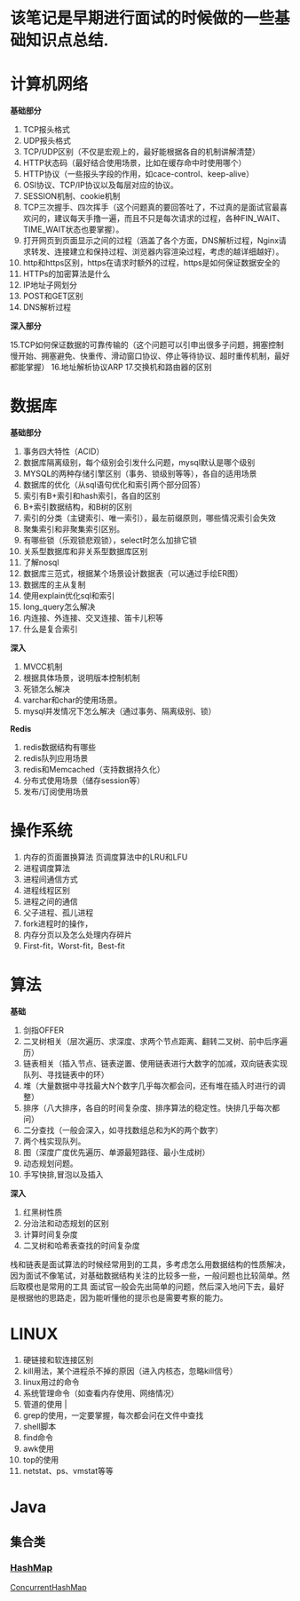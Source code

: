 # 该笔记是早期进行面试的时候做的一些基础知识点总结.

#  计算机网络


**基础部分**

1. TCP报头格式
2. UDP报头格式
3. TCP/UDP区别（不仅是宏观上的，最好能根据各自的机制讲解清楚）
4. HTTP状态码（最好结合使用场景，比如在缓存命中时使用哪个）
5. HTTP协议（一些报头字段的作用，如cace-control、keep-alive）
6. OSI协议、TCP/IP协议以及每层对应的协议。
7. SESSION机制、cookie机制
8. TCP三次握手、四次挥手（这个问题真的要回答吐了，不过真的是面试官最喜欢问的，建议每天手撸一遍，而且不只是每次请求的过程，各种FIN_WAIT、TIME_WAIT状态也要掌握）。
9. 打开网页到页面显示之间的过程（涵盖了各个方面，DNS解析过程，Nginx请求转发、连接建立和保持过程、浏览器内容渲染过程，考虑的越详细越好）。
10. http和https区别，https在请求时额外的过程，https是如何保证数据安全的
11.  HTTPs的加密算法是什么 
12. IP地址子网划分
13. POST和GET区别
14. DNS解析过程

**深入部分**

15.TCP如何保证数据的可靠传输的（这个问题可以引申出很多子问题，拥塞控制慢开始、拥塞避免、快重传、滑动窗口协议、停止等待协议、超时重传机制，最好都能掌握）
16.地址解析协议ARP
17.交换机和路由器的区别



# 数据库

**基础部分**

1. 事务四大特性（ACID）
2. 数据库隔离级别，每个级别会引发什么问题，mysql默认是哪个级别
3. MYSQL的两种存储引擎区别（事务、锁级别等等），各自的适用场景
4. 数据库的优化（从sql语句优化和索引两个部分回答）
5. 索引有B+索引和hash索引，各自的区别
6. B+索引数据结构，和B树的区别
7. 索引的分类（主键索引、唯一索引），最左前缀原则，哪些情况索引会失效
8. 聚集索引和非聚集索引区别。
9. 有哪些锁（乐观锁悲观锁），select时怎么加排它锁
10. 关系型数据库和非关系型数据库区别
11. 了解nosql
12. 数据库三范式，根据某个场景设计数据表（可以通过手绘ER图）
13. 数据库的主从复制
14. 使用explain优化sql和索引
15. long_query怎么解决
16. 内连接、外连接、交叉连接、笛卡儿积等
17.  什么是复合索引 

**深入**

1. MVCC机制
2. 根据具体场景，说明版本控制机制
3. 死锁怎么解决
4. varchar和char的使用场景。
5. mysql并发情况下怎么解决（通过事务、隔离级别、锁）

**Redis**

1. redis数据结构有哪些
2. redis队列应用场景
3. redis和Memcached（支持数据持久化）
4. 分布式使用场景（储存session等）
5. 发布/订阅使用场景

#  操作系统

1. 内存的页面置换算法 页调度算法中的LRU和LFU 
2. 进程调度算法
3. 进程间通信方式
4. 进程线程区别
5. 进程之间的通信
6. 父子进程、孤儿进程
7. fork进程时的操作，
8.  内存分页以及怎么处理内存碎片 
9.  First-fit，Worst-fit，Best-fit 

#  算法

**基础**

1. 剑指OFFER
2. 二叉树相关（层次遍历、求深度、求两个节点距离、翻转二叉树、前中后序遍历）
3. 链表相关（插入节点、链表逆置、使用链表进行大数字的加减，双向链表实现队列、寻找链表中的环）
4. 堆（大量数据中寻找最大N个数字几乎每次都会问，还有堆在插入时进行的调整）
5. 排序（八大排序，各自的时间复杂度、排序算法的稳定性。快排几乎每次都问）
6. 二分查找（一般会深入，如寻找数组总和为K的两个数字）
7. 两个栈实现队列。
8. 图（深度广度优先遍历、单源最短路径、最小生成树）
9. 动态规划问题。
10. 手写快排,冒泡以及插入

**深入**

1. 红黑树性质
2. 分治法和动态规划的区别
3. 计算时间复杂度
4. 二叉树和哈希表查找的时间复杂度

栈和链表是面试算法的时候经常用到的工具，多考虑怎么用数据结构的性质解决，因为面试不像笔试，对基础数据结构关注的比较多一些，一般问题也比较简单。然后取模也是常用的工具
面试官一般会先出简单的问题，然后深入地问下去，最好是根据他的思路走，因为能听懂他的提示也是需要考察的能力。

#  LINUX

1. 硬链接和软连接区别
2. kill用法，某个进程杀不掉的原因（进入内核态，忽略kill信号）
3. linux用过的命令
4. 系统管理命令（如查看内存使用、网络情况）
5. 管道的使用 |
6. grep的使用，一定要掌握，每次都会问在文件中查找
7. shell脚本
8. find命令
9. awk使用
10. top的使用 
11. netstat、ps、vmstat等等 

# Java

## 集合类

### [HashMap](./JDK集合/HashMap.md)

[ConcurrentHashMap](./JDK集合/ConcurrentHashMap.md)

